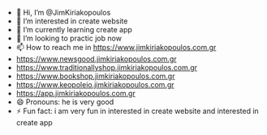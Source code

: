 - 👋 Hi, I’m @JimKiriakopoulos
- 👀 I’m interested in create website
- 🌱 I’m currently learning  create app
- 💞️ I’m  looking to practic job now
- 📫 How to reach me in https://www.jimkiriakopoulos.com.gr
- https://www.newsgood.jimkiriakopoulos.com.gr
- https://www.traditionallyshop.jimkiriakopoulos.com.gr
- https://www.bookshop.jimkiriakopoulos.com.gr
- https://www.keopoleio.jimkiriakopoulos.com.gr
- https://app.jimkiriakopoulos.com.gr
- 😄 Pronouns: he is very good
- ⚡ Fun fact: i am very fun in interested in create website and interested in create app

<!---
JimKiriakopoulos/JimKiriakopoulos is a ✨ special ✨ repository because its `README.md` (this file) appears on your GitHub profile.
You can click the Preview link to take a look at your changes.
--->
